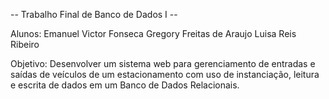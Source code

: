 -- Trabalho Final de Banco de Dados I --

Alunos: 
    Emanuel Victor Fonseca
    Gregory Freitas de Araujo
    Luisa Reis Ribeiro

Objetivo: 
    Desenvolver um sistema web para gerenciamento de entradas e saídas de veículos de um estacionamento com uso de instanciação, leitura e escrita de dados em um Banco de Dados Relacionais.